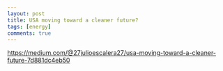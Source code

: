 ```yaml
---
layout: post
title: USA moving toward a cleaner future?
tags: [energy]
comments: true
---
```


https://medium.com/@27julioescalera27/usa-moving-toward-a-cleaner-future-7d881dc4eb50
